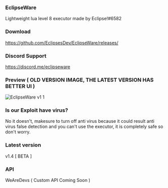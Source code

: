 ### EclipseWare
Lightweight lua level 8 executor made by Eclipse!#6582

### Download
https://github.com/EclipsesDev/EclipseWare/releases/

### Discord Support
https://discord.me/eclipseware

### Preview ( OLD VERSION IMAGE, THE LATEST VERSION HAS BETTER UI )

![EclipseWare v1 1](https://user-images.githubusercontent.com/99494277/175281322-949e9938-2a47-41c2-bba1-32dff80265ae.png)

### Is our Exploit have virus?
No it doesn't, makesure to turn off anti virus because it could result
anti virus false detection and you can't use the executor, it is completely
safe so don't worry.

### Latest version
v1.4 [ BETA ]

### API
WeAreDevs ( Custom API Coming Soon )
